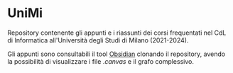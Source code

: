 # UniMi  
Repository contenente gli appunti e i riassunti dei corsi frequentati nel CdL di Informatica all'Università degli Studi di Milano (2021-2024).  

Gli appunti sono consultabili il tool [Obsidian](https://obsidian.md/download) clonando il repository, avendo la possibilità di visualizzare i file $.canvas$ e il grafo complessivo.
